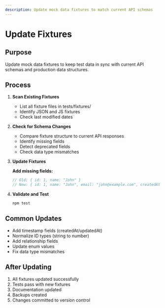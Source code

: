 ```yaml
---
description: Update mock data fixtures to match current API schemas
---
```


# Update Fixtures

## Purpose
Update mock data fixtures to keep test data in sync with current API schemas and production data structures.

## Process

1. **Scan Existing Fixtures**
   - List all fixture files in tests/fixtures/
   - Identify JSON and JS fixtures
   - Check last modified dates

2. **Check for Schema Changes**
   - Compare fixture structure to current API responses
   - Identify missing fields
   - Detect deprecated fields
   - Check data type mismatches

3. **Update Fixtures**

   **Add missing fields:**
   ```javascript
   // Old: { id: 1, name: "John" }
   // New: { id: 1, name: "John", email: "john@example.com", createdAt: "2024-01-01" }
   ```

4. **Validate and Test**
   ```bash
   npm test
   ```

## Common Updates

- Add timestamp fields (createdAt/updatedAt)
- Normalize ID types (string to number)
- Add relationship fields
- Update enum values
- Fix data type mismatches

## After Updating

1. All fixtures updated successfully
2. Tests pass with new fixtures
3. Documentation updated
4. Backups created
5. Changes committed to version control
